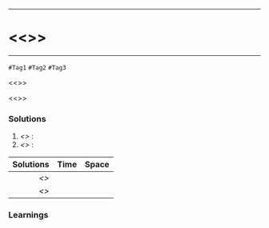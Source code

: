 -----------------------------------------
# <<<PROBLEM>>>
-----------------------------------------
`#Tag1` `#Tag2` `#Tag3`

<<<Description>>>

<<<Links>>>

### Solutions
1. *<<ONE>>* :
2. *<<TWO>>* :

Solutions     | Time      | Space
-------------:|:-----------|------------
*<<ONE>>*     |            |
*<<TWO>>*     |            |

### Learnings
